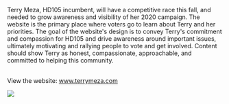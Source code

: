 Terry Meza, HD105 incumbent, will have a competitive race this fall, and needed to grow awareness and visibility of her 2020 campaign. The website is the primary place where voters go to learn about Terry and her priorities. The goal of the website\'s design is to convey Terry\'s commitment and compassion for HD105 and drive awareness around important issues, ultimately motivating and rallying people to vote and get involved. Content should show Terry as honest, compassionate, approachable, and committed to helping this community. <br><br>

View the website: www.terrymeza.com

<img src='design-portfolio/terry-meza/terry-meza_landing.jpg'>
